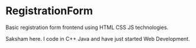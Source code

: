# RegistrationForm
Basic registration form frontend using HTML CSS JS technologies.

Saksham here. I code in C++ Java and have just started Web Development.
